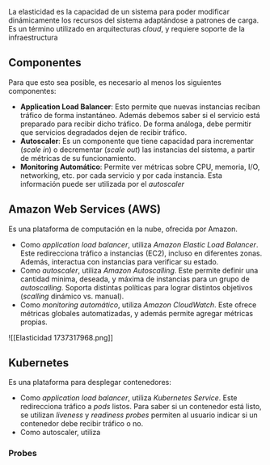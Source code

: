 La elasticidad es la capacidad de un sistema para poder modificar dinámicamente los recursos del sistema adaptándose a patrones de carga. Es un término utilizado en arquitecturas *cloud*, y requiere soporte de la infraestructura

## Componentes

Para que esto sea posible, es necesario al menos los siguientes componentes:

- **Application Load Balancer**: Esto permite que nuevas instancias reciban tráfico de forma instantáneo. Además debemos saber si el servicio está preparado para recibir dicho tráfico. De forma análoga, debe permitir que servicios degradados dejen de recibir tráfico.
- **Autoscaler**: Es un componente que tiene capacidad para incrementar (*scale in*) o decrementar (*scale out*) las instancias del sistema, a partir de métricas de su funcionamiento.
- **Monitoring Automático**: Permite ver métricas sobre CPU, memoria, I/O, networking, etc. por cada servicio y por cada instancia. Esta información puede ser utilizada por el *autoscaler*

## Amazon Web Services (AWS)

Es una plataforma de computación en la nube, ofrecida por Amazon.

- Como *application load balancer*, utiliza *Amazon Elastic Load Balancer*. Este redirecciona tráfico a instancias (EC2), incluso en diferentes zonas. Además, interactua con instancias para verificar su estado.
- Como *autoscaler*, utiliza *Amazon Autoscalling*. Este permite definir una cantidad minima, deseada, y máxima de instancias para un grupo de *autoscalling*. Soporta distintas políticas para lograr distintos objetivos (*scalling* dinámico vs. manual).
- Como *monitoring automático*, utiliza *Amazon CloudWatch*. Este ofrece métricas globales automatizadas, y además permite agregar métricas propias.

![[Elasticidad 1737317968.png]]

## Kubernetes

Es una plataforma para desplegar contenedores:

- Como *application load balancer*, utiliza *Kubernetes Service*. Este redirecciona tráfico a *pods* listos. Para saber si un contenedor está listo, se utilizan *liveness* y *readiness* *probes* permiten al usuario indicar si un contenedor debe recibir tráfico o no.
- Como autoscaler, utiliza

### Probes
